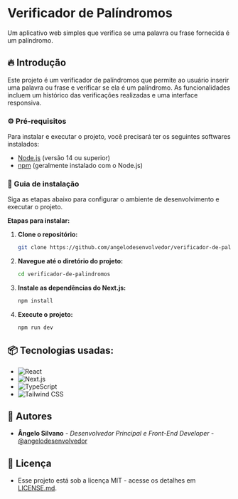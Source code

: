 # Verificador de Palíndromos

Um aplicativo web simples que verifica se uma palavra ou frase fornecida é um palíndromo.

## 🔥 Introdução

Este projeto é um verificador de palíndromos que permite ao usuário inserir uma palavra ou frase e verificar se ela é um palíndromo. As funcionalidades incluem um histórico das verificações realizadas e uma interface responsiva.

### ⚙️ Pré-requisitos

Para instalar e executar o projeto, você precisará ter os seguintes softwares instalados:

- [Node.js](https://nodejs.org/) (versão 14 ou superior)
- [npm](https://www.npmjs.com/) (geralmente instalado com o Node.js)

### 🔨 Guia de instalação

Siga as etapas abaixo para configurar o ambiente de desenvolvimento e executar o projeto.

**Etapas para instalar:**

1. **Clone o repositório:**
   ```bash
   git clone https://github.com/angelodesenvolvedor/verificador-de-palindromos.git
   ```

2. **Navegue até o diretório do projeto:**
   ```bash
   cd verificador-de-palindromos
   ```

3. **Instale as dependências do Next.js:**
   ```bash
   npm install
   ```

4. **Execute o projeto:**
   ```bash
   npm run dev
   ```

## 📦 Tecnologias usadas:

- ![React](https://img.shields.io/badge/react-%2320232a.svg?style=for-the-badge&logo=react&logoColor=%2361DAFB)
- ![Next.js](https://img.shields.io/badge/Next-black?style=for-the-badge&logo=next.js&logoColor=white)
- ![TypeScript](https://img.shields.io/badge/typescript-%23007ACC.svg?style=for-the-badge&logo=typescript&logoColor=white)
- ![Tailwind CSS](https://img.shields.io/badge/tailwindcss-%2338B2AC.svg?style=for-the-badge&logo=tailwind-css&logoColor=white)

## 👷 Autores

* **Ângelo Silvano** - *Desenvolvedor Principal e Front-End Developer* - [@angelodesenvolvedor](https://github.com/angelodesenvolvedor)

## 📄 Licença

* Esse projeto está sob a licença MIT - acesse os detalhes em [LICENSE.md](https://github.com/angelodesenvolvedor/verificador-de-palindromos/blob/main/LICENSE).
